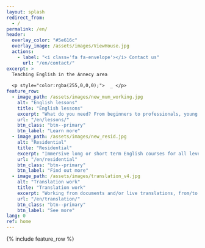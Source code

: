 ```yaml
---
layout: splash
redirect_from:
  - /
permalink: /en/
header:
  overlay_color: "#5e616c"
  overlay_image: /assets/images/ViewHouse.jpg
  actions:
    - label: "<i class='fa fa-envelope'></i> Contact us"
      url: "/en/contact/"
excerpt: >
  Teaching English in the Annecy area
   
  <p style="color:rgba(255,0,0,0);">  _ </p>
feature_row:
  - image_path: /assets/images/new_mum_working.jpg
    alt: "English lessons"
    title: "English lessons"
    excerpt: "What do you need? From beginners to professionals, young and old, at home, in your office or remotely."
    url: "/en/lessons/"
    btn_class: "btn--primary"
    btn_label: "Learn more"
  - image_path: /assets/images/new_resid.jpg
    alt: "Residential"
    title: "Residential"
    excerpt: "Immersive long or short term English courses for all levels, or for holidaymakers, or even just a cup of tea!"
    url: "/en/residential"
    btn_class: "btn--primary"
    btn_label: "Find out more"
  - image_path: /assets/images/translation_v4.jpg
    alt: "Translation work"
    title: "Translation work"
    excerpt: "Working from documents and/or live translations, from/to English and from/to French."
    url: "/en/translation/"
    btn_class: "btn--primary"
    btn_label: "See more"    
lang: 0
ref: home
---
```


{% include feature_row %}
